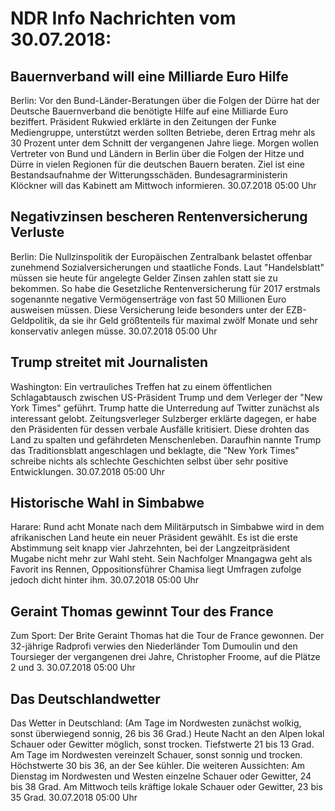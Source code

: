 # NDR Info Nachrichten vom 30.07.2018:


## Bauernverband will eine Milliarde Euro Hilfe
Berlin: Vor den Bund-Länder-Beratungen über die Folgen der Dürre hat der Deutsche Bauernverband die benötigte Hilfe auf eine Milliarde Euro beziffert. Präsident Rukwied erklärte in den Zeitungen der Funke Mediengruppe, unterstützt werden sollten Betriebe, deren Ertrag mehr als 30 Prozent unter dem Schnitt der vergangenen Jahre liege. Morgen wollen Vertreter von Bund und Ländern in Berlin über die Folgen der Hitze und Dürre in vielen Regionen für die deutschen Bauern beraten. Ziel ist eine Bestandsaufnahme der Witterungsschäden. Bundesagrarministerin Klöckner will das Kabinett am Mittwoch informieren. 30.07.2018 05:00 Uhr 

## Negativzinsen bescheren Rentenversicherung Verluste
Berlin: Die Nullzinspolitik der Europäischen Zentralbank belastet offenbar zunehmend Sozialversicherungen und staatliche Fonds. Laut "Handelsblatt" müssen sie heute für angelegte Gelder Zinsen zahlen statt sie zu bekommen. So habe die Gesetzliche Rentenversicherung für 2017 erstmals sogenannte negative Vermögenserträge von fast 50 Millionen Euro ausweisen müssen. Diese Versicherung leide besonders unter der EZB-Geldpolitik, da sie ihr Geld größtenteils für maximal zwölf Monate und sehr konservativ anlegen müsse. 30.07.2018 05:00 Uhr 

## Trump streitet mit Journalisten
Washington: Ein vertrauliches Treffen hat zu einem öffentlichen Schlagabtausch zwischen US-Präsident Trump und dem Verleger der "New York Times" geführt. Trump hatte die Unterredung auf Twitter zunächst als interessant gelobt. Zeitungsverleger Sulzberger erklärte dagegen, er habe den Präsidenten für dessen verbale Ausfälle kritisiert. Diese drohten das Land zu spalten und gefährdeten Menschenleben. Daraufhin nannte Trump das Traditionsblatt angeschlagen und beklagte, die "New York Times" schreibe nichts als schlechte Geschichten selbst über sehr positive Entwicklungen. 30.07.2018 05:00 Uhr 

## Historische Wahl in Simbabwe
Harare: Rund acht Monate nach dem Militärputsch in Simbabwe wird in dem afrikanischen Land heute ein neuer Präsident gewählt. Es ist die erste Abstimmung seit knapp vier Jahrzehnten, bei der Langzeitpräsident Mugabe nicht mehr zur Wahl steht. Sein Nachfolger Mnangagwa geht als Favorit ins Rennen, Oppositionsführer Chamisa liegt Umfragen zufolge jedoch dicht hinter ihm. 30.07.2018 05:00 Uhr 

## Geraint Thomas gewinnt Tour des France
Zum Sport: Der Brite Geraint Thomas hat die Tour de France gewonnen. Der 32-jährige Radprofi verwies den Niederländer Tom Dumoulin und den Toursieger der vergangenen drei Jahre, Christopher Froome, auf die Plätze 2 und 3. 30.07.2018 05:00 Uhr 

## Das Deutschlandwetter
Das Wetter in Deutschland:
(Am Tage im Nordwesten zunächst wolkig, sonst überwiegend sonnig, 26 bis 36 Grad.) Heute Nacht an den Alpen lokal Schauer oder Gewitter möglich, sonst trocken. Tiefstwerte 21 bis 13 Grad. Am Tage im Nordwesten vereinzelt Schauer, sonst sonnig und trocken. Höchstwerte 30 bis 36, an der See kühler. Die weiteren Aussichten: Am Dienstag im Nordwesten und Westen einzelne Schauer oder Gewitter, 24 bis 38 Grad. Am Mittwoch teils kräftige lokale Schauer oder Gewitter, 23 bis 35 Grad. 30.07.2018 05:00 Uhr 
